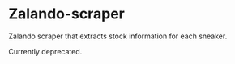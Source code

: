 ﻿# Zalando-scraper
Zalando scraper that extracts stock information for each sneaker.

Currently deprecated.
